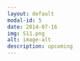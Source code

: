 ```yaml
---
layout: default
modal-id: 5
date: 2014-07-16
img: S11.png
alt: image-alt
description: upcoming
---
```

